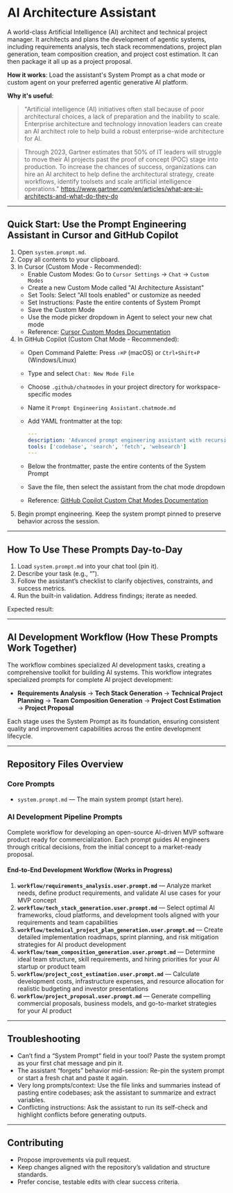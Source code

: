 # AI Architecture Assistant

A world-class Artificial Intelligence (AI) architect and technical project manager. It architects and plans the development of agentic systems, including requirements analysis, tech stack recommendations, project plan generation, team composition creation, and project cost estimation. It can then package it all up as a project proposal.

**How it works**: Load the assistant's System Prompt as a chat mode or custom agent on your preferred agentic generative AI platform.

**Why it's useful**:
> "Artificial intelligence (AI) initiatives often stall because of poor architectural choices, a lack of preparation and the inability to scale. Enterprise architecture and technology innovation leaders can create an AI architect role to help build a robust enterprise-wide architecture for AI.

> Through 2023, Gartner estimates that 50% of IT leaders will struggle to move their AI projects past the proof of concept (POC) stage into production. To increase the chances of success, organizations can hire an AI architect to help define the architectural strategy, create workflows, identify toolsets and scale artificial intelligence operations."
<https://www.gartner.com/en/articles/what-are-ai-architects-and-what-do-they-do>

---

## Quick Start: Use the Prompt Engineering Assistant in Cursor and GitHub Copilot

1. Open `system.prompt.md`.
2. Copy all contents to your clipboard.
3. In Cursor (Custom Mode - Recommended):
   - Enable Custom Modes: Go to `Cursor Settings` → `Chat` → `Custom Modes`
   - Create a new Custom Mode called "AI Architecture Assistant"
   - Set Tools: Select "All tools enabled" or customize as needed
   - Set Instructions: Paste the entire contents of System Prompt
   - Save the Custom Mode
   - Use the mode picker dropdown in Agent to select your new chat mode
   - Reference: [Cursor Custom Modes Documentation](https://docs.cursor.com/en/agent/modes#custom)
4. In GitHub Copilot (Custom Chat Mode - Recommended):
   - Open Command Palette: Press `⇧⌘P` (macOS) or `Ctrl+Shift+P` (Windows/Linux)
   - Type and select `Chat: New Mode File`
   - Choose `.github/chatmodes` in your project directory for workspace-specific modes
   - Name it `Prompt Engineering Assistant.chatmode.md`
   - Add YAML frontmatter at the top:

     ```yaml
     ---
     description: 'Advanced prompt engineering assistant with recursive improvement capabilities'
     tools: ['codebase', 'search', 'fetch', 'websearch']
     ---
     ```

   - Below the frontmatter, paste the entire contents of the System Prompt
   - Save the file, then select the assistant from the chat mode dropdown
   - Reference: [GitHub Copilot Custom Chat Modes Documentation](https://code.visualstudio.com/docs/copilot/customization/custom-chat-modes)
5. Begin prompt engineering. Keep the system prompt pinned to preserve behavior across the session.

---

## How To Use These Prompts Day-to-Day

1. Load `system.prompt.md` into your chat tool (pin it).
2. Describe your task (e.g., “”).
3. Follow the assistant’s checklist to clarify objectives, constraints, and success metrics.
4. Run the built-in validation. Address findings; iterate as needed.

Expected result: 

---

## AI Development Workflow (How These Prompts Work Together)

The workflow combines specialized AI development tasks, creating a comprehensive toolkit for building AI systems. This workflow integrates specialized prompts for complete AI project development:

- **Requirements Analysis** → **Tech Stack Generation** → **Technical Project Planning** → **Team Composition Generation** → **Project Cost Estimation** → **Project Proposal**

Each stage uses the System Prompt as its foundation, ensuring consistent quality and improvement capabilities across the entire development lifecycle.

---

## Repository Files Overview

### Core Prompts

- `system.prompt.md` — The main system prompt (start here).

### AI Development Pipeline Prompts

Complete workflow for developing an open-source AI-driven MVP software product ready for commercialization. Each prompt guides AI engineers through critical decisions, from the initial concept to a market-ready proposal.

#### End-to-End Development Workflow (Works in Progress)

1. **`workflow/requirements_analysis.user.prompt.md`** — Analyze market needs, define product requirements, and validate AI use cases for your MVP concept
2. **`workflow/tech_stack_generation.user.prompt.md`** — Select optimal AI frameworks, cloud platforms, and development tools aligned with your requirements and team capabilities  
3. **`workflow/technical_project_plan_generation.user.prompt.md`** — Create detailed implementation roadmaps, sprint planning, and risk mitigation strategies for AI product development
4. **`workflow/team_composition_generation.user.prompt.md`** — Determine ideal team structure, skill requirements, and hiring priorities for your AI startup or product team
5. **`workflow/project_cost_estimation.user.prompt.md`** — Calculate development costs, infrastructure expenses, and resource allocation for realistic budgeting and investor presentations
6. **`workflow/project_proposal.user.prompt.md`** — Generate compelling commercial proposals, business models, and go-to-market strategies for your AI product

---

## Troubleshooting

- Can’t find a “System Prompt” field in your tool? Paste the system prompt as your first chat message and pin it.
- The assistant “forgets” behavior mid-session: Re-pin the system prompt or start a fresh chat and paste it again.
- Very long prompts/context: Use the file links and summaries instead of pasting entire codebases; ask the assistant to summarize and extract variables.
- Conflicting instructions: Ask the assistant to run its self-check and highlight conflicts before generating outputs.

---

## Contributing

- Propose improvements via pull request.
- Keep changes aligned with the repository’s validation and structure standards.
- Prefer concise, testable edits with clear success criteria.
